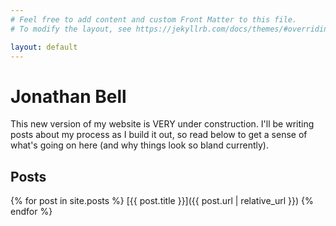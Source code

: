 ```yaml
---
# Feel free to add content and custom Front Matter to this file.
# To modify the layout, see https://jekyllrb.com/docs/themes/#overriding-theme-defaults

layout: default
---
```


# Jonathan Bell

This new version of my website is VERY under construction. I'll be writing posts about my process as I build it out, so read below to get a sense of what's going on here (and why things look so bland currently).

## Posts
{% for post in site.posts %}
[{{ post.title }}]({{ post.url | relative_url }})
{% endfor %}